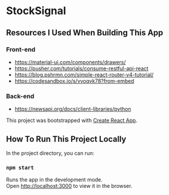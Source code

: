# StockSignal 
## Resources I Used When Building This App

### Front-end
* https://material-ui.com/components/drawers/
* https://pusher.com/tutorials/consume-restful-api-react
* https://blog.pshrmn.com/simple-react-router-v4-tutorial/
* https://codesandbox.io/s/vvoqvk78?from-embed

### Back-end
* https://newsapi.org/docs/client-libraries/python


This project was bootstrapped with [Create React App](https://github.com/facebook/create-react-app).

## How To Run This Project Locally

In the project directory, you can run:

### `npm start`

Runs the app in the development mode.<br />
Open [http://localhost:3000](http://localhost:3000) to view it in the browser.
